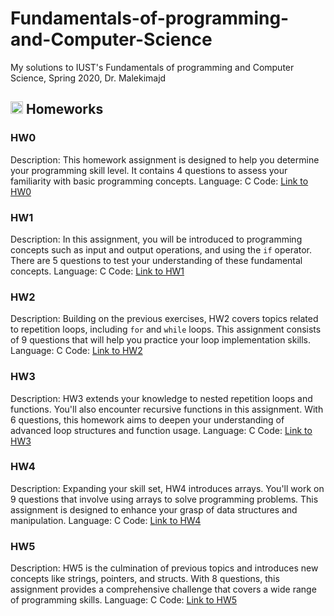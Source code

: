 # Fundamentals-of-programming-and-Computer-Science
My solutions to IUST's Fundamentals of programming and Computer Science, Spring 2020, Dr. Malekimajd

## <img width="20" height="20" src="https://img.icons8.com/ios/50/41b883/homework.png" alt="homework"/> Homeworks
### HW0
Description: This homework assignment is designed to help you determine your programming skill level. It contains 4 questions to assess your familiarity with basic programming concepts.
Language: C
Code: [Link to HW0](https://github.com/lelnazrezaeel/Fundamentals-of-programming-and-Computer-Science/tree/main/Homeworks/HW0)

### HW1
Description: In this assignment, you will be introduced to programming concepts such as input and output operations, and using the `if` operator. There are 5 questions to test your understanding of these fundamental concepts.
Language: C
Code: [Link to HW1](https://github.com/lelnazrezaeel/Fundamentals-of-programming-and-Computer-Science/tree/main/Homeworks/HW1)

### HW2
Description: Building on the previous exercises, HW2 covers topics related to repetition loops, including `for` and `while` loops. This assignment consists of 9 questions that will help you practice your loop implementation skills.
Language: C
Code: [Link to HW2](https://github.com/lelnazrezaeel/Fundamentals-of-programming-and-Computer-Science/tree/main/Homeworks/HW2)

### HW3
Description: HW3 extends your knowledge to nested repetition loops and functions. You'll also encounter recursive functions in this assignment. With 6 questions, this homework aims to deepen your understanding of advanced loop structures and function usage.
Language: C
Code: [Link to HW3](https://github.com/lelnazrezaeel/Fundamentals-of-programming-and-Computer-Science/tree/main/Homeworks/HW3)

### HW4
Description: Expanding your skill set, HW4 introduces arrays. You'll work on 9 questions that involve using arrays to solve programming problems. This assignment is designed to enhance your grasp of data structures and manipulation.
Language: C
Code: [Link to HW4](https://github.com/lelnazrezaeel/Fundamentals-of-programming-and-Computer-Science/tree/main/Homeworks/HW4)

### HW5
Description: HW5 is the culmination of previous topics and introduces new concepts like strings, pointers, and structs. With 8 questions, this assignment provides a comprehensive challenge that covers a wide range of programming skills.
Language: C
Code: [Link to HW5](https://github.com/lelnazrezaeel/Fundamentals-of-programming-and-Computer-Science/tree/main/Homeworks/HW5)
